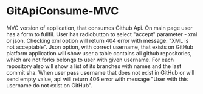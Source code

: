 # GitApiConsume-MVC

MVC version of application, that consumes Github Api. 
On main page user has a form to fullfil. User has radiobutton to select "accept" parameter - xml or json. Checking xml option will return 404 error with message: "XML is not acceptable". 
Json option, with correct username, that exists on GitHub platform application will show user a table contains all github repositories, which are not forks belongs to user with given username. 
For each repository also will show a list of its branches with names and the last commit sha.
When user pass username that does not exist in GitHub or will send empty value, api will return 406 error with message "User with this username do not exist on GitHub".
